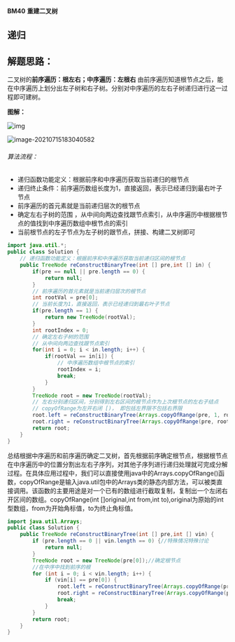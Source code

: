 **BM40** **重建二叉树**

## 递归 

## 解题思路： 

二叉树的**前序遍历：****根****左右；中序遍历：左根右**
由前序遍历知道根节点之后，能在中序遍历上划分出左子树和右子树。分别对中序遍历的左右子树递归进行这一过程即可建树。



**图****解****：**

![img](https://uploadfiles.nowcoder.com/images/20210630/889362376_1625018147414/6A2A5DE961CF71A6B05079D595EBD1B6)





![image-20210715183040582](https://uploadfiles.nowcoder.com/files/20210715/91789069_1626346432002/image-20210715183040582.png)

###### 算法流程：

- 递归函数功能定义：根据前序和中序遍历获取当前递归的根节点 
- 递归终止条件：前序遍历数组长度为1，直接返回，表示已经递归到最右叶子节点 
- 前序遍历的首元素就是当前递归层次的根节点 
- 确定左右子树的范围 ，从中间向两边查找跟节点索引，从中序遍历中根据根节点的值找到中序遍历数组中根节点的索引 
- 当前根节点的左子节点为左子树的跟节点，拼接、构建二叉树即可

```java
import java.util.*;
public class Solution {
    // 递归函数功能定义：根据前序和中序遍历获取当前递归区间的根节点
    public TreeNode reConstructBinaryTree(int [] pre,int [] in) {
        if(pre == null || pre.length == 0) {
            return null;
        }
        // 前序遍历的首元素就是当前递归层次的根节点
        int rootVal = pre[0];
        // 当前长度为1，直接返回，表示已经递归到最右叶子节点 
        if(pre.length == 1) {
            return new TreeNode(rootVal);
        }
        int rootIndex = 0;
        // 确定左右子树的范围
        // 从中间向两边查找跟节点索引
        for(int i = 0; i < in.length; i++) {
            if(rootVal == in[i]) {
                // 中序遍历数组中根节点的索引
                rootIndex = i;
                break;
            }
        }
        TreeNode root = new TreeNode(rootVal);
        // 左右分别递归区间，分别得到左右区间的根节点作为上次根节点的左右子结点
        // copyOfRange为左开右闭 [)， 即包括左界限不包括右界限
        root.left = reConstructBinaryTree(Arrays.copyOfRange(pre, 1, rootIndex + 1), Arrays.copyOfRange(in, 0, rootIndex));
        root.right = reConstructBinaryTree(Arrays.copyOfRange(pre, rootIndex + 1, pre.length), Arrays.copyOfRange(in, rootIndex + 1, in.length));
        return root;
    }
}
```

总结根据中序遍历和前序遍历确定二叉树，首先根据前序确定根节点，根据根节点在中序遍历中的位置分割出左右子序列，对其他子序列进行递归处理就可完成分解过程。在具体应用过程中，我们可以直接使用java中的Arrays.copyOfRange()函数，copyOfRange是输入java.util包中的Arrays类的静态内部方法，可以被类直接调用。该函数的主要用途是对一个已有的数组进行截取复制，复制出一个左闭右开区间的数组。copyOfRange(int []original,int from,int to),original为原始的int型数组，from为开始角标值，to为终止角标值。

```java
import java.util.Arrays;
public class Solution {
    public TreeNode reConstructBinaryTree(int [] pre,int [] vin) {
        if (pre.length == 0 || vin.length == 0) {//特殊情况特殊讨论
            return null;
        }
        TreeNode root = new TreeNode(pre[0]);//确定根节点
        //在中序中找到前序的根
        for (int i = 0; i < vin.length; i++) {
            if (vin[i] == pre[0]) {
                root.left = reConstructBinaryTree(Arrays.copyOfRange(pre, 1, i + 1), Arrays.copyOfRange(in, 0, i));//左子树截取
                root.right = reConstructBinaryTree(Arrays.copyOfRange(pre, i + 1, pre.length), Arrays.copyOfRange(in, i + 1, in.length));//右子树截取
                break;
            }
        }
        return root;
    }
}
```

